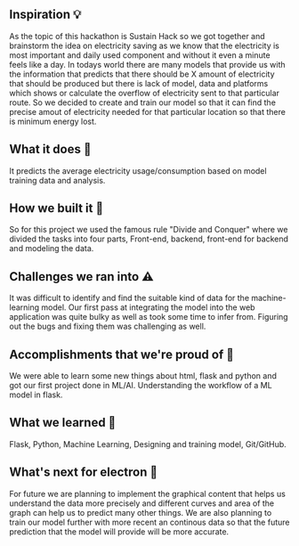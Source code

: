 ## Inspiration 💡
As the topic of this hackathon is Sustain Hack so we got together and brainstorm the idea on electricity saving as we know that the electricity is most important and daily used component and without it even a minute feels like a day.
In todays world there are many models that provide us with the information that predicts that there should be X amount of electricity that should be produced but there is lack of model, data and platforms which shows or calculate the overflow of electricity sent to that particular route.
So we decided to create and train our model so that it can find the precise amout of electricity needed for that particular location so that there is minimum energy lost.

## What it does 🔎
It predicts the average electricity usage/consumption based on model training data and analysis.
## How we built it 🔨
So for this project we used the famous rule "Divide and Conquer" where we divided the tasks into four parts, Front-end, backend, front-end for backend and modeling the data.
## Challenges we ran into ⚠️
It was difficult to identify and find the suitable kind of data for the machine-learning model.
Our first pass at integrating the model into the web application was quite bulky as well as took some time to infer from. Figuring out the bugs and fixing them was challenging as well.

## Accomplishments that we're proud of 🥇
We were able to learn some new things about html, flask and python and got our first project done in ML/AI. Understanding the workflow of a ML model in flask.

## What we learned 🧠
Flask, Python, Machine Learning, Designing and training model, Git/GitHub.

## What's next for electron 💭

For future we are planning to implement the graphical content that helps us understand the data more precisely and different curves and area of the graph can help us to predict many other things.
We are also planning to train our model further with more recent an continous data so that the future prediction that the model will provide will be more accurate.